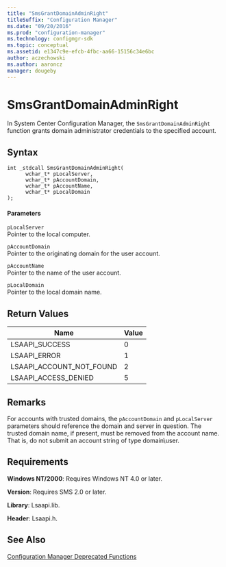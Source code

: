 ```yaml
---
title: "SmsGrantDomainAdminRight"
titleSuffix: "Configuration Manager"
ms.date: "09/20/2016"
ms.prod: "configuration-manager"
ms.technology: configmgr-sdk
ms.topic: conceptual
ms.assetid: e1347c9e-efcb-4fbc-aa66-15156c34e6bc
author: aczechowski
ms.author: aaroncz
manager: dougeby
---
```

# SmsGrantDomainAdminRight
In System Center Configuration Manager, the `SmsGrantDomainAdminRight` function grants domain administrator credentials to the specified account.  

## Syntax  

```  
int _stdcall SmsGrantDomainAdminRight(  
      wchar_t* pLocalServer,   
      wchar_t* pAccountDomain,  
      wchar_t* pAccountName,   
      wchar_t* pLocalDomain  
);  
```  

#### Parameters  
 `pLocalServer`  
 Pointer to the local computer.  

 `pAccountDomain`  
 Pointer to the originating domain for the user account.  

 `pAccountName`  
 Pointer to the name of the user account.  

 `pLocalDomain`  
 Pointer to the local domain name.  

## Return Values  

|Name|Value|  
|----------|-----------|  
|LSAAPI_SUCCESS|0|  
|LSAAPI_ERROR|1|  
|LSAAPI_ACCOUNT_NOT_FOUND|2|  
|LSAAPI_ACCESS_DENIED|5|  

## Remarks  
 For accounts with trusted domains, the `pAccountDomain` and `pLocalServer` parameters should reference the domain and server in question. The trusted domain name, if present, must be removed from the account name. That is, do not submit an account string of type domain\user.  

## Requirements  
 **Windows NT/2000**: Requires Windows NT 4.0 or later.  

 **Version**: Requires SMS 2.0 or later.  

 **Library**: Lsaapi.lib.  

 **Header**: Lsaapi.h.  

## See Also  
 [Configuration Manager Deprecated Functions](../../../develop/reference/misc/deprecated-functions.md)
